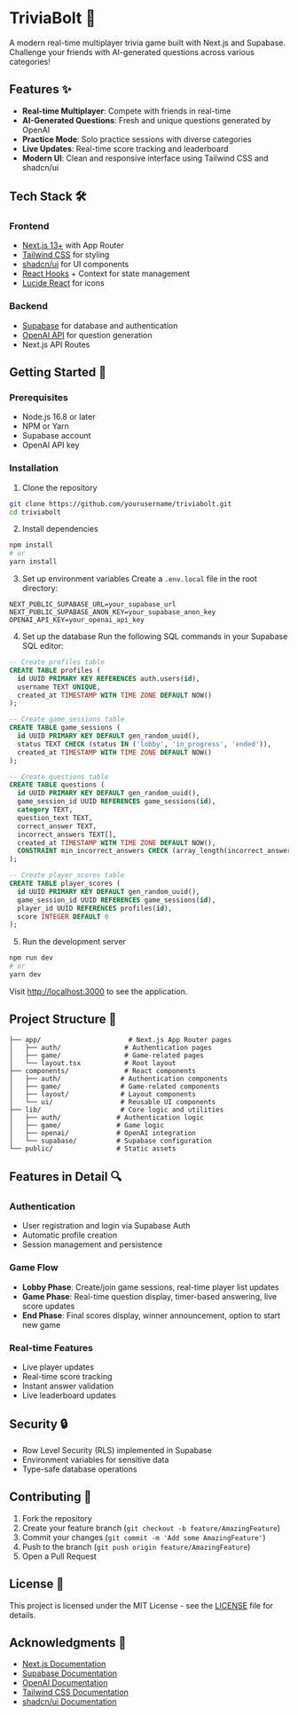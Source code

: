 # TriviaBolt 🎯

A modern real-time multiplayer trivia game built with Next.js and Supabase. Challenge your friends with AI-generated questions across various categories!

## Features ✨

- **Real-time Multiplayer**: Compete with friends in real-time
- **AI-Generated Questions**: Fresh and unique questions generated by OpenAI
- **Practice Mode**: Solo practice sessions with diverse categories
- **Live Updates**: Real-time score tracking and leaderboard
- **Modern UI**: Clean and responsive interface using Tailwind CSS and shadcn/ui

## Tech Stack 🛠️

### Frontend
- [Next.js 13+](https://nextjs.org/) with App Router
- [Tailwind CSS](https://tailwindcss.com/) for styling
- [shadcn/ui](https://ui.shadcn.com/) for UI components
- [React Hooks](https://reactjs.org/docs/hooks-intro.html) + Context for state management
- [Lucide React](https://lucide.dev/) for icons

### Backend
- [Supabase](https://supabase.com/) for database and authentication
- [OpenAI API](https://openai.com/) for question generation
- Next.js API Routes

## Getting Started 🚀

### Prerequisites
- Node.js 16.8 or later
- NPM or Yarn
- Supabase account
- OpenAI API key

### Installation

1. Clone the repository
```bash
git clone https://github.com/yourusername/triviabolt.git
cd triviabolt
```

2. Install dependencies
```bash
npm install
# or
yarn install
```

3. Set up environment variables
Create a `.env.local` file in the root directory:
```env
NEXT_PUBLIC_SUPABASE_URL=your_supabase_url
NEXT_PUBLIC_SUPABASE_ANON_KEY=your_supabase_anon_key
OPENAI_API_KEY=your_openai_api_key
```

4. Set up the database
Run the following SQL commands in your Supabase SQL editor:

```sql
-- Create profiles table
CREATE TABLE profiles (
  id UUID PRIMARY KEY REFERENCES auth.users(id),
  username TEXT UNIQUE,
  created_at TIMESTAMP WITH TIME ZONE DEFAULT NOW()
);

-- Create game_sessions table
CREATE TABLE game_sessions (
  id UUID PRIMARY KEY DEFAULT gen_random_uuid(),
  status TEXT CHECK (status IN ('lobby', 'in_progress', 'ended')),
  created_at TIMESTAMP WITH TIME ZONE DEFAULT NOW()
);

-- Create questions table
CREATE TABLE questions (
  id UUID PRIMARY KEY DEFAULT gen_random_uuid(),
  game_session_id UUID REFERENCES game_sessions(id),
  category TEXT,
  question_text TEXT,
  correct_answer TEXT,
  incorrect_answers TEXT[],
  created_at TIMESTAMP WITH TIME ZONE DEFAULT NOW(),
  CONSTRAINT min_incorrect_answers CHECK (array_length(incorrect_answers, 1) >= 1)
);

-- Create player_scores table
CREATE TABLE player_scores (
  id UUID PRIMARY KEY DEFAULT gen_random_uuid(),
  game_session_id UUID REFERENCES game_sessions(id),
  player_id UUID REFERENCES profiles(id),
  score INTEGER DEFAULT 0
);
```

5. Run the development server
```bash
npm run dev
# or
yarn dev
```

Visit [http://localhost:3000](http://localhost:3000) to see the application.

## Project Structure 📁

```
├── app/                      # Next.js App Router pages
│   ├── auth/                # Authentication pages
│   ├── game/                # Game-related pages
│   └── layout.tsx           # Root layout
├── components/              # React components
│   ├── auth/               # Authentication components
│   ├── game/               # Game-related components
│   ├── layout/             # Layout components
│   └── ui/                 # Reusable UI components
├── lib/                    # Core logic and utilities
│   ├── auth/              # Authentication logic
│   ├── game/              # Game logic
│   ├── openai/            # OpenAI integration
│   └── supabase/          # Supabase configuration
└── public/                # Static assets
```

## Features in Detail 🔍

### Authentication
- User registration and login via Supabase Auth
- Automatic profile creation
- Session management and persistence

### Game Flow
- **Lobby Phase**: Create/join game sessions, real-time player list updates
- **Game Phase**: Real-time question display, timer-based answering, live score updates
- **End Phase**: Final scores display, winner announcement, option to start new game

### Real-time Features
- Live player updates
- Real-time score tracking
- Instant answer validation
- Live leaderboard updates

## Security 🔒

- Row Level Security (RLS) implemented in Supabase
- Environment variables for sensitive data
- Type-safe database operations

## Contributing 🤝

1. Fork the repository
2. Create your feature branch (`git checkout -b feature/AmazingFeature`)
3. Commit your changes (`git commit -m 'Add some AmazingFeature'`)
4. Push to the branch (`git push origin feature/AmazingFeature`)
5. Open a Pull Request

## License 📄

This project is licensed under the MIT License - see the [LICENSE](LICENSE) file for details.

## Acknowledgments 🙏

- [Next.js Documentation](https://nextjs.org/docs)
- [Supabase Documentation](https://supabase.com/docs)
- [OpenAI Documentation](https://platform.openai.com/docs)
- [Tailwind CSS Documentation](https://tailwindcss.com/docs)
- [shadcn/ui Documentation](https://ui.shadcn.com)
